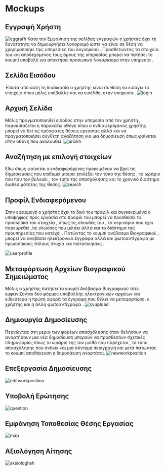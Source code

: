 # Mockups


## Εγγραφή Χρήστη


![eggrafh](https://github.com/nstamatak/1o-Paradoteo/blob/master/images/eggrafh.JPG)
Κατα την Εμφάνηση της σελίδας εγγραφών ο χρήστης έχει τη δυνατότητα να δημιουργήσει λογαριαμό ώστε να είναι σε θέση να χρησιμοποιήει τηις υπηρεσίες του λογισμικού . Προσθέτωντας τα στοιχεία του και αποδεχόμενος τους όρους της υπηρεσίας  μπορεί να πατήσει το κουμπί υποβολή για αποκτήσει προσωπικό λογαριασμο στην υπηρεσία . 
## Σελίδα Εισόδου
Έπειτα από αυτη τη διαδικασία ο χρήστης είναι σε θέση να εισάγει τα στοιχεία όπου μόλις υπέβαλλε και να εισέλθει στην υπηρεσία .
![login](https://github.com/nstamatak/1o-Paradoteo/blob/master/images/login.JPG)

## Αρχική Σελίδα
Μόλις πραγματοποιηθεί είσοδος στην υπηρεσία από τον χρήστη , παρουσίαζεται η παρακάτω οθόνη όπου ο ενδιαφερόμενος χρήστης μπορεί να δεί τις πρόσφατες θέσεις εργασίας αλλά και να πραγματοποιήσει σύνθετη αναζήτηση για μια δημοσίευση όπως φαίνεται στην οθόνη που ακολουθεί.
![arxikh](https://github.com/nstamatak/1o-Paradoteo/blob/master/images/arxikh.JPG)

## Αναζήτηση με επιλογή στοιχείων 
Εδώ όπως φαίνεται ο ενδιαφερόμενος προκειμένου να βρεί τις δημοσιευσεις που επιθυμεί μπορεί επιλέξει τον τύπο της θέσης , το ωράριο που που τον βολευέι , τον τύπο της απασχόλησης και το χρονικό διάστημα διαθεσιμότητας της θέσης.
![search](https://github.com/nstamatak/1o-Paradoteo/blob/master/images/search.JPG)

## Προφίλ Ενδιαφερόμενου
Στην εφαρμογή ο χρήστης έχει το δικό του προφίλ και συγκεκριμένα ο υποψήφιος προς εργασία στο προφίλ του μπορεί να προσθέσει τα προσωπικά του στοιχεία , όπως τις σπουδές του , τα σεμινάρια που έχει παρευρεθεί ,τις γλώσσες που μιλάει αλλά και το διάστημα της προυπηρεσίας που κατέχει . Πατώντας το κουμπί ανέβασμα Βιογραφικού , μπορεί να ανεβάσει ηλεκτρονικά έγγραφα αλλά και φωτοαντίγραφα  με πρωσοπικούς τίτλους πτυχία και πιστοποιήσεις .

![userprofile](https://github.com/nstamatak/1o-Paradoteo/blob/master/images/userprofile.JPG)

## Μεταφόρτωση Αρχείων Βιογραφικού Σημειώματος
Μόλις ο χρήστης πατήσει το κουμπί Ανέβασμα Βιογραφικού τότε εμφανίζονται δύο φόρμες υποβολλής ηλεκτρονικών αρχείων και ειδικότερα η πρώτη αφορά τα έγγραφα που θέλει να μεταφορτώσει ο χρήστης και η άλλη φωτοαντίγραφα . 
![cvupload](https://github.com/nstamatak/1o-Paradoteo/blob/master/images/cvupload.JPG)

## Δημιουργία Δημοσίευσης
Περνώντας στη μερια των φορέων απασχόλησης όταν θελήσουν να αναρτήσουν μια νέα δημοσίευση μπορούν να προσθέσουν σχετικές πληροφορίες όπως το ωράριό της τον μισθό που παρέχεται , το τύπο απασχόλησης που ανήκει και μια σύντομη περιγραφή και μετά πατώντας το κουμπί αποθήκευση η δημοσίευση αναρτάται.
![newworkposition](https://github.com/nstamatak/1o-Paradoteo/blob/master/images/newworkposition.JPG)

## Επεξεργασία Δημοσίευσης

![editworkposition](https://github.com/nstamatak/1o-Paradoteo/blob/master/images/editworkposition.JPG)

## Υποβολή Ερώτησης

![question](https://github.com/nstamatak/1o-Paradoteo/blob/master/images/question.JPG)

## Εμφάνηση Τοποθεσίας Θέσης Εργασίας

![map](https://github.com/nstamatak/1o-Paradoteo/blob/master/images/map.JPG)

## Αξιολόγηση Αίτησης

![aksiologhsh](https://github.com/nstamatak/1o-Paradoteo/blob/master/images/aksiologhsh.JPG)










